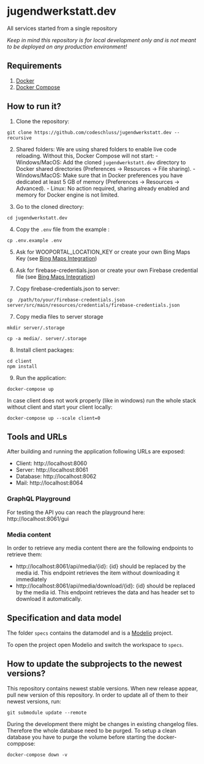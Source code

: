 # jugendwerkstatt.dev

All services started from a single repository

_Keep in mind this repository is for local development only and is not meant to be deployed on any production environment!_

## Requirements

1. [Docker](https://docs.docker.com/install/)
2. [Docker Compose](https://docs.docker.com/compose/install/)

## How to run it?

1. Clone the repository:

```
git clone https://github.com/codeschluss/jugendwerkstatt.dev --recursive
```

2. Shared folders:
   We are using shared folders to enable live code reloading. Without this, Docker Compose will not start: - Windows/MacOS: Add the cloned `jugendwerkstatt.dev` directory to Docker shared directories (Preferences -> Resources -> File sharing). - Windows/MacOS: Make sure that in Docker preferences you have dedicated at least 5 GB of memory (Preferences -> Resources -> Advanced). - Linux: No action required, sharing already enabled and memory for Docker engine is not limited.

3. Go to the cloned directory:

```
cd jugendwerkstatt.dev
```

4. Copy the `.env` file from the example :

```
cp .env.example .env
```

5. Ask for WOOPORTAL_LOCATION_KEY or create your own Bing Maps Key (see [Bing Maps Integration](https://www.bingmapsportal.com/))

6. Ask for firebase-credentials.json or create your own Firebase credential file (see [Bing Maps Integration](https://firebase.google.com/docs/cloud-messaging/android/client))

7. Copy firebase-credentials.json to server:

```
cp  /path/to/your/firebase-credentials.json server/src/main/resources/credentials/firebase-credentials.json
```

7. Copy media files to server storage

```
mkdir server/.storage
```

```
cp -a media/. server/.storage
```

8. Install client packages:

```
cd client
npm install
```

9. Run the application:

```
docker-compose up
```

In case client does not work properly (like in windows) run the whole stack without client and start your client locally:

```
docker-compose up --scale client=0
```

## Tools and URLs

After building and running the application following URLs are exposed:

- Client: http://localhost:8060
- Server: http://localhost:8061
- Database: http://localhost:8062
- Mail: http://localhost:8064

### GraphQL Playground

For testing the API you can reach the playground here:
http://localhost:8061/gui

### Media content

In order to retrieve any media content there are the following endpoints to retrieve them:

- http://localhost:8061/api/media/{id}: {id} should be replaced by the media id. This endpoint retrieves the item without downloading it immediately
- http://localhost:8061/api/media/download/{id}: {id} should be replaced by the media id. This endpoint retrieves the data and has header set to download it automatically.

## Specification and data model

The folder `specs` contains the datamodel and is a [Modelio](https://www.modelio.org/downloads/download-modelio.html) project.

To open the project open Modelio and switch the workspace to `specs`.

## How to update the subprojects to the newest versions?

This repository contains newest stable versions.
When new release appear, pull new version of this repository.
In order to update all of them to their newest versions, run:

```
git submodule update --remote
```

During the development there might be changes in existing changelog files. Therefore the whole database need to be purged. To setup a clean database you have to purge the volume before starting the docker-comppose:

```
docker-compose down -v
```
